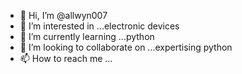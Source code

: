 - 👋 Hi, I’m @allwyn007
- 👀 I’m interested in ...electronic devices  
- 🌱 I’m currently learning ...python
- 💞️ I’m looking to collaborate on ...expertising python
- 📫 How to reach me ...

<!---
allwyn007/allwyn007 is a ✨ special ✨ repository because its `README.md` (this file) appears on your GitHub profile.
You can click the Preview link to take a look at your changes.
--->
